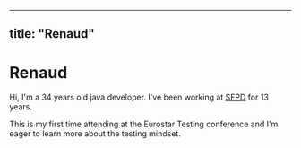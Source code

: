 
---
title: "Renaud"
---
# Renaud
Hi, I'm a 34 years old java developer. I've been working at [SFPD](SFPD.md) for 13 years.

This is my first time attending at the Eurostar Testing conference and I'm eager to learn more about the testing mindset.